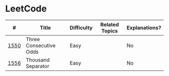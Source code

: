 # LeetCode

| #     | Title                     | Difficulty                    | Related Topics | Explanations?    |
|---    |-------                    |------------       |----------------|---------------   |
| [1550](https://leetcode.com/problems/three-consecutive-odds/)     | Three Consecutive Odds    | Easy              |                | No               |
| [1556](https://leetcode.com/problems/thousand-separator/)         | Thousand Separator        | Easy              |                | No               |